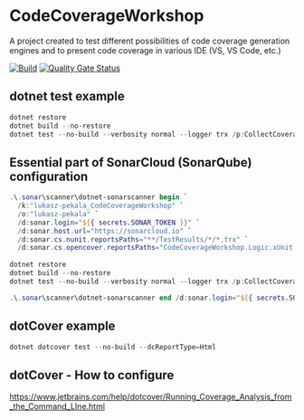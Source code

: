 # CodeCoverageWorkshop
A project created to test different possibilities of code coverage generation engines and to present code coverage in various IDE (VS, VS Code, etc.)

[![Build](https://github.com/lukasz-pekala/CodeCoverageWorkshop/actions/workflows/dotnet.yml/badge.svg)](https://github.com/lukasz-pekala/CodeCoverageWorkshop/actions/workflows/dotnet.yml)
[![Quality Gate Status](https://sonarcloud.io/api/project_badges/measure?project=lukasz-pekala_CodeCoverageWorkshop&metric=alert_status)](https://sonarcloud.io/dashboard?id=lukasz-pekala_CodeCoverageWorkshop)

## dotnet test example

```powershell
dotnet restore
dotnet build --no-restore
dotnet test --no-build --verbosity normal --logger trx /p:CollectCoverage=true /p:CoverletOutput=.\CoverageData\ /p:CoverletOutputFormat=opencover
```

## Essential part of SonarCloud (SonarQube) configuration
```powershell
.\.sonar\scanner\dotnet-sonarscanner begin `
  /k:"lukasz-pekala_CodeCoverageWorkshop" `
  /o:"lukasz-pekala" `
  /d:sonar.login="${{ secrets.SONAR_TOKEN }}" `
  /d:sonar.host.url="https://sonarcloud.io" `
  /d:sonar.cs.nunit.reportsPaths="**/TestResults/*/*.trx" `
  /d:sonar.cs.opencover.reportsPaths="CodeCoverageWorkshop.Logic.xUnit.Test/CoverageData/coverage.opencover.xml,CodeCoverageWorkshop.Logic.NUnit.Test/CoverageData/coverage.opencover.xml" `   /d:sonar.coverage.exclusions="**/*.conf.js,**/*.spec.ts,**/*.html,**/wwwroot/**/*,**/obj/**,**/bin/**,**/.git/**,**/package.json,**/angular.json,**/appsettings*json,**/node_modules/**,**/Upgrades/Migrations/**"
  
dotnet restore
dotnet build --no-restore
dotnet test --no-build --verbosity normal --logger trx /p:CollectCoverage=true /p:CoverletOutput=.\CoverageData\ /p:CoverletOutputFormat=opencover

.\.sonar\scanner\dotnet-sonarscanner end /d:sonar.login="${{ secrets.SONAR_TOKEN }}" 
```

## dotCover example

```powershell
dotnet dotcover test --no-build --dcReportType=Html
```

## dotCover - How to configure
https://www.jetbrains.com/help/dotcover/Running_Coverage_Analysis_from_the_Command_LIne.html

